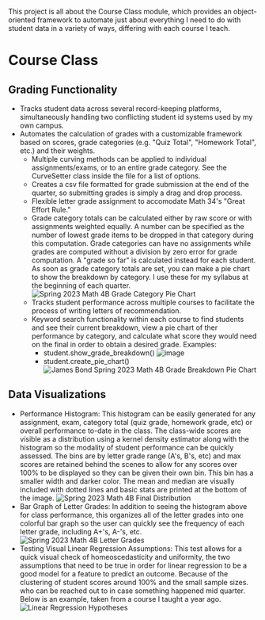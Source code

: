 This project is all about the Course Class module, which provides an object-oriented framework to automate just about everything I need to do with student data in a variety of ways, differing with each course I teach. 
# Course Class
## Grading Functionality
* Tracks student data across several record-keeping platforms, simultaneously handling two conflicting student id systems used by my own campus. 
* Automates the calculation of grades with a customizable framework based on scores, grade categories (e.g. "Quiz Total", "Homework Total", etc.) and their weights.
  * Multiple curving methods can be applied to individual assignments/exams, or to an entire grade category. See the CurveSetter class inside the file for a list of options.
  * Creates a csv file formatted for grade submission at the end of the quarter, so submitting grades is simply a drag and drop process.
  * Flexible letter grade assignment to accomodate Math 34's "Great Effort Rule."
  * Grade category totals can be calculated either by raw score or with assignments weighted equally. A number can be specified as the number of lowest grade items to be dropped in that category during this computation. Grade categories can have no assignments while grades are computed without a division by zero error for grade computation. A "grade so far" is calculated instead for each student. As soon as grade category totals are set, you can make a pie chart to show the breakdown by category. I use these for my syllabus at the beginning of each quarter.
![Spring 2023 Math 4B Grade Category Pie Chart](https://github.com/Finer-Things/Grading-Script-3.0/assets/96888276/675ddeab-5127-427e-8d00-76a9d98c4e46)
  * Tracks student performance across multiple courses to facilitate the process of writing letters of recommendation.
  * Keyword search functionality within each course to find students and see their current breakdown, view a pie chart of ther performance by category, and calculate what score they would need on the final in order to obtain a desired grade.
Examples:
    * student.show_grade_breakdown()
![image](https://github.com/Finer-Things/Grading-Script-3.0/assets/96888276/f02b49ce-881c-4081-a643-92ad089968a6)
    * student.create_pie_chart()
![James Bond Spring 2023 Math 4B Grade Breakdown Pie Chart](https://github.com/Finer-Things/Grading-Script-3.0/assets/96888276/b8eaf83e-306c-4616-9a17-eede7915e530)


## Data Visualizations
* Performance Histogram: This histogram can be easily generated for any assignment, exam, category total (quiz grade, homework grade, etc) or overall performance to-date in the class. The class-wide scores are visible as a distribution using a kernel density estimator along with the histogram so the modality of student performance can be quickly assessed. The bins are by letter grade range (A's, B's, etc) and max scores are retained behind the scenes to allow for any scores over 100% to be displayed so they can be given their own bin. This bin has a smaller width and darker color. The mean and median are visually included with dotted lines and basic stats are printed at the bottom of the image.
![Spring 2023 Math 4B Final Distribution](https://github.com/Finer-Things/Grading-Script-3.0/assets/96888276/42c80305-7bc8-46d1-b610-6280209f16c5)
* Bar Graph of Letter Grades: In addition to seeing the histogram above for class performance, this organizes all of the letter grades into one colorful bar graph so the user can quickly see the frequency of each letter grade, including A+'s, A-'s, etc.
![Spring 2023 Math 4B Letter Grades](https://github.com/Finer-Things/Grading-Script-3.0/assets/96888276/465bac70-8152-499f-af1a-cf4ed2d1073e)
* Testing Visual Linear Regression Assumptions: This test allows for a quick visual check of homeoscedasticity and uniformity, the two assumptions that need to be true in order for linear regression to be a good model for a feature to predict an outcome. Because of the clustering of student scores around 100% and the small sample sizes. who can be reached out to in case something happened mid quarter. Below is an example, taken from a course I taught a year ago. 
![Linear Regression Hypotheses](https://github.com/Finer-Things/Grading-Script-3.0/assets/96888276/c472bc0a-cc34-4e1a-a4bc-410ff65fa0f6)

